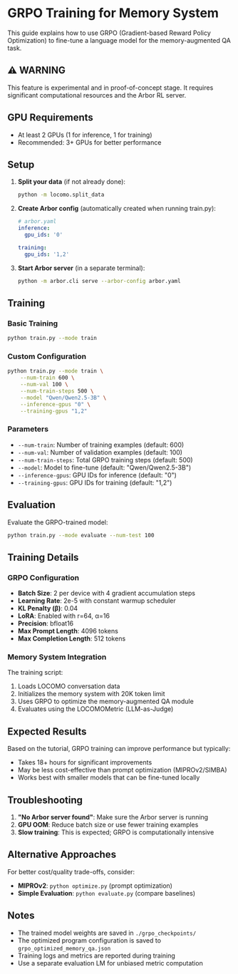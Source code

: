 # GRPO Training for Memory System

This guide explains how to use GRPO (Gradient-based Reward Policy Optimization) to fine-tune a language model for the memory-augmented QA task.

## ⚠️ WARNING
This feature is experimental and in proof-of-concept stage. It requires significant computational resources and the Arbor RL server.

## GPU Requirements
   - At least 2 GPUs (1 for inference, 1 for training)
   - Recommended: 3+ GPUs for better performance

## Setup

1. **Split your data** (if not already done):
   ```bash
   python -m locomo.split_data
   ```

2. **Create Arbor config** (automatically created when running train.py):
   ```yaml
   # arbor.yaml
   inference:
     gpu_ids: '0'
   
   training:
     gpu_ids: '1,2'
   ```

3. **Start Arbor server** (in a separate terminal):
   ```bash
   python -m arbor.cli serve --arbor-config arbor.yaml
   ```

## Training

### Basic Training
```bash
python train.py --mode train
```

### Custom Configuration
```bash
python train.py --mode train \
    --num-train 600 \
    --num-val 100 \
    --num-train-steps 500 \
    --model "Qwen/Qwen2.5-3B" \
    --inference-gpus "0" \
    --training-gpus "1,2"
```

### Parameters
- `--num-train`: Number of training examples (default: 600)
- `--num-val`: Number of validation examples (default: 100)
- `--num-train-steps`: Total GRPO training steps (default: 500)
- `--model`: Model to fine-tune (default: "Qwen/Qwen2.5-3B")
- `--inference-gpus`: GPU IDs for inference (default: "0")
- `--training-gpus`: GPU IDs for training (default: "1,2")

## Evaluation

Evaluate the GRPO-trained model:
```bash
python train.py --mode evaluate --num-test 100
```

## Training Details

### GRPO Configuration
- **Batch Size**: 2 per device with 4 gradient accumulation steps
- **Learning Rate**: 2e-5 with constant warmup scheduler
- **KL Penalty (β)**: 0.04
- **LoRA**: Enabled with r=64, α=16
- **Precision**: bfloat16
- **Max Prompt Length**: 4096 tokens
- **Max Completion Length**: 512 tokens

### Memory System Integration
The training script:
1. Loads LOCOMO conversation data
2. Initializes the memory system with 20K token limit
3. Uses GRPO to optimize the memory-augmented QA module
4. Evaluates using the LOCOMOMetric (LLM-as-Judge)

## Expected Results

Based on the tutorial, GRPO training can improve performance but typically:
- Takes 18+ hours for significant improvements
- May be less cost-effective than prompt optimization (MIPROv2/SIMBA)
- Works best with smaller models that can be fine-tuned locally

## Troubleshooting

1. **"No Arbor server found"**: Make sure the Arbor server is running
2. **GPU OOM**: Reduce batch size or use fewer training examples
3. **Slow training**: This is expected; GRPO is computationally intensive

## Alternative Approaches

For better cost/quality trade-offs, consider:
- **MIPROv2**: `python optimize.py` (prompt optimization)
- **Simple Evaluation**: `python evaluate.py` (compare baselines)

## Notes

- The trained model weights are saved in `./grpo_checkpoints/`
- The optimized program configuration is saved to `grpo_optimized_memory_qa.json`
- Training logs and metrics are reported during training
- Use a separate evaluation LM for unbiased metric computation
